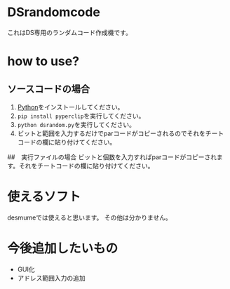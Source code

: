 # DSrandomcode

これはDS専用のランダムコード作成機です。

# how to use?

## ソースコードの場合
1. [Python](https://www.python.org/)をインストールしてください。
1. `pip install pyperclip`を実行してください。
1. `python dsrandom.py`を実行してください。
1. ビットと範囲を入力するだけでparコードがコピーされるのでそれをチートコードの欄に貼り付けてください。

##　実行ファイルの場合
ビットと個数を入力すればparコードがコピーされます。それをチートコードの欄に貼り付けてください。

# 使えるソフト

desmumeでは使えると思います。
その他は分かりません。

# 今後追加したいもの
- GUI化
- アドレス範囲入力の追加

